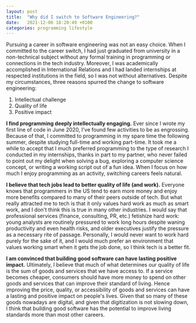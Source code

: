 ```yaml
---
layout: post
title:  "Why did I switch to Software Engineering?"
date:   2021-12-06 18:20:49 +0100
categories: programming lifestyle
---
```

Pursuing a career in software engineering was not an easy choice. When I committed to the career switch, I had just graduated from university in a non-technical subject without any formal training in programming or connections in the tech industry. Moreover, I was academically accomplished in International Relations and I had landed internships at respected institutions in the field, so I was not without alternatives. Despite my circumstances, three reasons spurred the change to software engineering: 
1. Intellectual challenge
2. Quality of life
3. Positive impact

**I find programming deeply intellectually engaging.** Ever since I wrote my first line of code in June 2020, I've found few activities to be as engrossing. Because of that, I committed to programming in my spare time the following summer, despite studying full-time and working part-time. It took me a while to accept that I much preferred programming to the type of research I conducted in my internships, thanks in part to my partner, who never failed to point out my delight when solving a bug, exploring a computer science concept, or writing a working script out of a fun idea. When I focus on how much I enjoy programming as an activity, switching careers feels natural.

**I believe that tech jobs lead to better quality of life (and work).** Everyone knows that programmers in the US tend to earn more money and enjoy more benefits compared to many of their peers outside of tech. But what really attracted me to tech is that it only values hard work as much as smart work, and I don't think this is true in many other industries. I would say that professional services (finance, consulting, PR, etc.) fetishize hard work: young analysts are routinely pressured to work long hours despite waning productivity and even health risks, and older executives justify the pressure as a necessary rite of passage. Personally, I would never want to work hard purely for the sake of it, and I would much prefer an environment that values working smart when it gets the job done, so I think tech is a better fit.

**I am convinced that building good software can have lasting positive impact.** Ultimately, I believe that much of what determines our quality of life is the sum of goods and services that we have access to. If a service becomes cheaper, consumers should have more money to spend on other goods and services that can improve their standard of living. Hence improving the price, quality, or accessibility of goods and services can have a lasting and positive impact on people's lives. Given that so many of these goods nowadays are digital, and given that digitization is not slowing down, I think that building good software has the potential to improve living standards more than most other careers.
